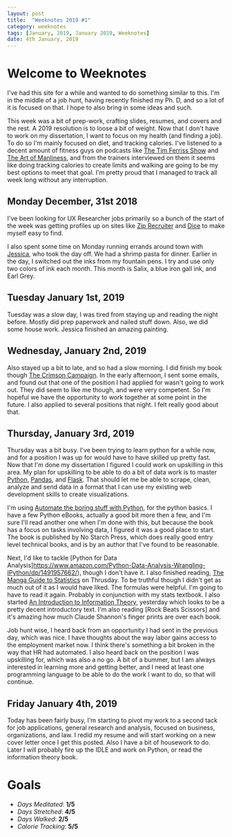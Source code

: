 ```yaml
---
layout: post
title:  "Weeknotes 2019 #1"
category: weeknotes
tags: [January, 2019, January 2019, Weeknotes]
date: 4th January, 2019
---
```

# Welcome to Weeknotes
I've had this site for a while and wanted to do something similar to this. I'm in the middle of a job hunt, having recently finished my Ph. D, and so a lot of it is focused on that. I hope to also bring in some ideas and such.

This week was a bit of prep-work, crafting slides, resumes, and covers and the rest. A 2019 resolution is to loose a bit of weight. Now that I don't have to work on my dissertation, I want to focus on my health (and finding a job). To do so I'm mainly focused on diet, and tracking calories.  I've listened to a decent amount of fitness guys on podcasts like [The Tim Ferriss Show](https://tim.blog/podcast/) and [The Art of Manliness](https://www.artofmanliness.com/podcast/), and from the trainers interviewed on them it seems like doing  tracking calories to create limits and walking are going to be my best options to meet that goal. I'm pretty proud that I managed to track all week long without any interruption.
## Monday December, 31st 2018
I've been looking for UX Researcher jobs primarily so a bunch of the start of the week was getting profiles up on sites like [Zip Recruiter](https://www.ziprecruiter.com/) and [Dice](https://www.dice.com/) to make myself easy to find.

I also spent some time on Monday running errands around town with [Jessica](https://jessicadame.com/), who took the day off. We had a shrimp pasta for dinner. Earlier in the day, I switched out the inks from my fountain pens. I try and use only two colors of ink each month. This month is Salix, a blue iron gall ink, and Earl Grey.
## Tuesday January 1st, 2019
Tuesday was a slow day, I was tired from staying up and reading the night before. Mostly did prep paperwork and nailed stuff down. Also, we did some house work. Jessica finished an amazing painting.  
## Wednesday, January 2nd, 2019
Also stayed up a bit to late, and so had a slow morning. I did finish my book though [The Crimson Campaign](https://www.amazon.com/Crimson-Campaign-Powder-Mage-Trilogy/dp/031621907X/). In the early afternoon, I sent some emails, and found out that one of the position I had applied for wasn't going to work out. They did seem to like me though, and were very competent. So I'm hopeful we have the opportunity to work together at some point in the future.  I also applied to several positions that night. I felt really good about that.
## Thursday, January 3rd, 2019
Thursday was a bit busy. I've been trying to learn python for a while now, and for a position I was up for would have to have skilled up pretty fast. Now that I'm done my dissertation I figured I could work on upskilling in this area. My plan for upskilling to be able to do a bit of data work is to master [Python](https://www.python.org/), [Pandas](https://pandas.pydata.org/), and [Flask](http://flask.pocoo.org/). That should let me be able to scrape, clean, analyze and send data in a format that I can use my existing web development skills to create visualizations.

I'm using [Automate the boring stuff with Python](https://www.amazon.com/Automate-Boring-Stuff-Python-Programming-dp-1593275994/dp/1593275994), for the python basics. I have a few Python eBooks, actually a good bit more then a few, and I'm sure I'll read another one when I'm done with this, but because the book has a focus on tasks involving data, I figured it was a good place to start. The book is published by No Starch Press, which does really good entry level technical books, and is by an author that I've found to be reasonable.

Next, I'd like to tackle [Python for Data Analysis]https://www.amazon.com/Python-Data-Analysis-Wrangling-IPython/dp/1491957662/), though I don't have it. I also finished reading, [The Manga Guide to Statistics](https://www.amazon.com/Manga-Guide-Statistics-Shin-Takahashi/dp/1593271891) on Thrusday. To be truthful though I didn't get as much out of it as I would have liked. The formulas were helpful. I'm going to have to read it again. Probably in conjunction with my stats textbook. I also started [An Introduction to Information Theory](), yesterday which looks to be a pretty decent introductory text. I'm also reading [Rock Beats Scissors] and it's amazing how much Claude Shannon's finger prints are over each book.

Job hunt wise, I heard back from an opportunity I had sent in the previous day, which was nice. I have thoughts about the way labor gains access to the employment market now. I think there's something a bit broken in the way that HR had automated. I also heard back on the position I was upskilling for, which was also a no go. A bit of a bummer, but I am always interested in learning more and getting better, and I need at least one programming language to be able to do the work I want to do, so that will continue.
## Friday January 4th, 2019
Today has been fairly busy, I'm starting to pivot my work to a second tack for job applications, general research and analysis, focused on business, organizations, and law. I redid my resume and will start working on a new cover letter once I get this posted. Also I have a bit of housework to do. Later I will probably fire up the IDLE and work on Python, or read the information theory book.

# Goals
* *Days Meditated*: **1/5**
* *Days Stretched*: **4/5**
* *Days Walked*: **2/5**
* *Calorie Tracking*: **5/5**
